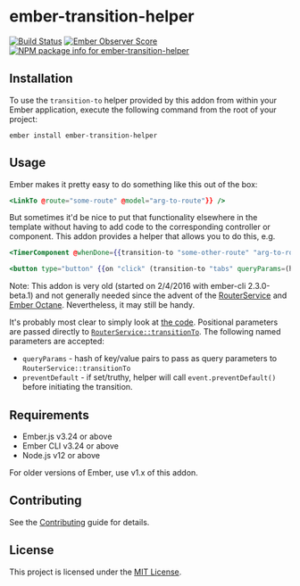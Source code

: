 ember-transition-helper
==============================================================================

[![Build Status](https://img.shields.io/endpoint.svg?url=https%3A%2F%2Factions-badge.atrox.dev%2Fpeec%2Fember-transition-helper%2Fbadge&style=flat)](https://actions-badge.atrox.dev/peec/ember-transition-helper/goto)
[![Ember Observer Score](https://emberobserver.com/badges/ember-transition-helper.svg)](https://emberobserver.com/addons/ember-transition-helper)
[![NPM package info for ember-transition-helper](https://img.shields.io/npm/dm/ember-transition-helper.svg)](http://npmjs.com/package/ember-transition-helper)

Installation
------------------------------------------------------------------------------

To use the `transition-to` helper provided by this addon from within your Ember application,
execute the following command from the root of your project:

```
ember install ember-transition-helper
```

Usage
------------------------------------------------------------------------------
Ember makes it pretty easy to do something like this out of the box:
```handlebars
<LinkTo @route="some-route" @model="arg-to-route"}} />
```

But sometimes it'd be nice to put that functionality elsewhere in the template without having to add code to the
corresponding controller or component. This addon provides a helper that allows you to do this, e.g.

```handlebars
<TimerComponent @whenDone={{transition-to "some-other-route" "arg-to-route"}} />
```

```handlebars
<button type="button" {{on "click" (transition-to "tabs" queryParams=(hash tab="hello"))}}>Go to hello tab</button>
```

Note: This addon is very old (started on 2/4/2016 with ember-cli 2.3.0-beta.1) and not generally needed since
the advent of the [RouterService](https://github.com/emberjs/rfcs/blob/master/text/0095-router-service.md)
and [Ember Octane](https://emberjs.com/editions/octane/).
Nevertheless, it may still be handy.

It's probably most clear to simply look at [the code](./addon/helpers/transition-to.js).
Positional parameters are passed directly to [`RouterService::transitionTo`](https://api.emberjs.com/ember/4.1/classes/RouterService/methods/transitionTo?anchor=transitionTo).
The following named parameters are accepted:

* `queryParams` - hash of key/value pairs to pass as query parameters to `RouterService::transitionTo`
* `preventDefault` - if set/truthy, helper will call `event.preventDefault()` before initiating the transition.

Requirements
------------------------------------------------------------------------------

* Ember.js v3.24 or above
* Ember CLI v3.24 or above
* Node.js v12 or above

For older versions of Ember, use v1.x of this addon.

Contributing
------------------------------------------------------------------------------

See the [Contributing](CONTRIBUTING.md) guide for details.


License
------------------------------------------------------------------------------

This project is licensed under the [MIT License](LICENSE.md).
